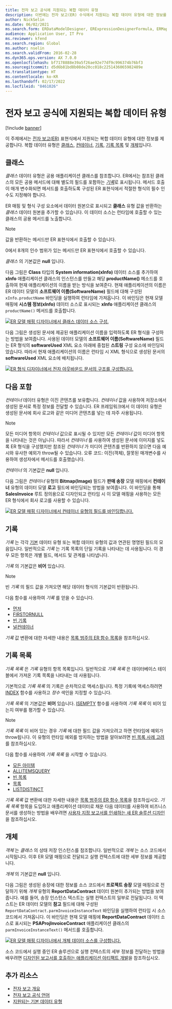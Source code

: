 ```yaml
---
title: 전자 보고 공식에 지원되는 복합 데이터 유형
description: 이번에는 전자 보고(ER) 수식에서 지원되는 복합 데이터 유형에 대한 정보를 제공합니다.
author: NickSelin
ms.date: 06/02/2021
ms.search.form: ERDataModelDesigner, ERExpressionDesignerFormula, ERMappedFormatDesigner, ERModelMappingDesigner
audience: Application User, IT Pro
ms.reviewer: kfend
ms.search.region: Global
ms.author: nselin
ms.search.validFrom: 2016-02-28
ms.dyn365.ops.version: AX 7.0.0
ms.openlocfilehash: bf7178888e39a5f26ae92e77df9c996374b76bf3
ms.sourcegitcommit: d5d6b81bd8b08de20cc018c2251436065982489e
ms.translationtype: HT
ms.contentlocale: ko-KR
ms.lasthandoff: 02/17/2022
ms.locfileid: "8461026"
---
```

# <a name="supported-composite-data-types-for-electronic-reporting-formulas"></a>전자 보고 공식에 지원되는 복합 데이터 유형

[!include [banner](../includes/banner.md)]

이 주제에서는 [전자 보고(ER)](general-electronic-reporting.md) 표현식에서 지원되는 복합 데이터 유형에 대한 정보를 제공합니다. 복합 데이터 유형은 [클래스](#class), [컨테이너](#container), [기록](#record), [기록 목록](#record-list) 및 [개체](#object)입니다.

## <a name="class"></a><a name="class"></a>클래스

*클래스* 데이터 유형은 공용 애플리케이션 클래스를 참조합니다. ER에서는 참조된 클래스의 모든 공용 메서드에 대해 별도의 필드를 포함하는 [*기록*](#record)로 표시됩니다. 메서드 호출이 매개 변수화되면 메서드를 호출하도록 구성된 ER 표현식에서 적절한 형식의 필수 인수도 지정해야 합니다.

ER 매핑 및 형식 구성 요소에서 데이터 원본으로 표시되고 **클래스** 유형 값을 반환하는 *클래스* 데이터 원본을 추가할 수 있습니다. 이 데이터 소스는 런타임에 호출할 수 있는 클래스의 공용 메서드를 노출합니다.

> [!NOTE]
> 값을 반환하는 메서드만 ER 표현식에서 호출할 수 있습니다.
>
> 0에서 8개의 인수 범위가 있는 메서드만 ER 표현식에서 호출할 수 있습니다.

*클래스* 의 기본값은 **null** 입니다.

다음 그림은 **Class** 타입의 **System information(xInfo)** 데이터 소스를 추가하여 **xInfo** 애플리케이션 클래스의 인스턴스를 만들고 해당 **productName()** 메소드를 호출하여 현재 애플리케이션의 이름을 받는 방식을 보여준다. 현재 애플리케이션의 이름은 ER 데이터 모델의 **소프트웨어 이름(SoftwareName)** 필드에 대해 구성된 `xInfo.productName` 바인딩을 실행하여 런타임에 가져옵니다. 이 바인딩은 현재 모델 매핑에 **시스템 정보(xInfo)** 데이터 소스로 표시되는 **xInfo** 애플리케이션 클래스의 `productName()` 메서드를 호출합니다.

[![ER 모델 매핑 디자이너에서 클래스 데이터 소스 구성.](./media/er-formula-supported-data-types-composite-class1.gif)](./media/er-formula-supported-data-types-composite-class1.gif)

다음 그림은 생성된 문서에 제공된 애플리케이션 이름을 입력하도록 ER 형식을 구성하는 방법을 보여줍니다. 사용된 데이터 모델의 **소프트웨어 이름(SoftwareName)** 필드는 ER 형식의 **softwareUsed** XML 요소 아래에 중첩된 **스트링** 구성 요소에 바인딩되었습니다. 따라서 현재 애플리케이션의 이름은 런타임 시 XML 형식으로 생성된 문서의 **softwareUsed** XML 요소에 배치됩니다.

[![ER 형식 디자이너에서 전자 아웃바운드 문서의 구조를 구성합니다.](./media/er-formula-supported-data-types-composite-class2.png)](./media/er-formula-supported-data-types-composite-class2.png)

## <a name="container"></a><a name="container"></a>다음 포함

*컨테이너* 데이터 유형은 이진 콘텐츠를 보유합니다. *컨테이너* 값을 사용하여 저장소에서 생성된 문서로 특정 정보를 전달할 수 있습니다. ER 프레임워크에서 이 데이터 유형은 생성된 문서에 회사 로고와 같은 미디어 콘텐츠를 넣는 데 자주 사용됩니다.

> [!NOTE]
> 모든 미디어 항목이 *컨테이너* 값으로 표시될 수 있지만 모든 *컨테이너* 값이 미디어 항목을 나타내는 것은 아닙니다. 따라서 *컨테이너* 를 사용하여 생성된 문서에 이미지를 넣도록 ER 형식을 구성했지만 참조된 *컨테이너* 가 미디어 콘텐츠를 반환하지 않으면 다음 예시와 유사한 예외가 throw될 수 있습니다. 오류 코드: 이진(객체), 잘못된 매개변수를 사용하여 생성자에서 메서드를 호출했습니다.

*컨테이너* 의 기본값은 **null** 입니다.

다음 그림은 *컨테이너* 유형의 **Bitmap(Image)** 필드가 **판매 송장** 모델 매핑에서 **컨테이너** 유형의 데이터 모델 **로고** 필드에 바인딩되는 방법을 보여줍니다. 이 바인딩을 통해 **SalesInvoice** 루트 정의용으로 디자인되고 런타임 시 이 모델 매핑을 사용하는 모든 ER 형식에서 회사 로고를 사용할 수 있습니다.

[![ER 모델 매핑 디자이너에서 컨테이너 유형의 필드를 바인딩합니다.](./media/er-formula-supported-data-types-composite-container.png)](./media/er-formula-supported-data-types-composite-container.png)

## <a name="record"></a><a name="record"></a>기록

*기록* 는 각각 [기본](er-formula-supported-data-types-primitive.md) 데이터 유형 또는 복합 데이터 유형의 값과 연관된 명명된 필드의 모음입니다. 일반적으로 *기록* 는 기록 목록의 단일 기록을 나타내는 데 사용됩니다. 이 경우 모든 항목은 개별 필드, 메서드 및 관계를 나타냅니다.

*기록* 의 기본값은 **비어** 있습니다.

> [!NOTE]
> 빈 *기록* 의 필드 값을 가져오면 해당 데이터 형식의 기본값이 반환됩니다.

다음 함수를 사용하여 *기록* 를 얻을 수 있습니다.

- [먼저](er-functions-list-first.md)
- [FIRSTORNULL](er-functions-list-firstornull.md)
- [빈 기록](er-functions-record-emptyrecord.md)
- [널컨테이너](er-functions-record-nullcontainer.md)

*기록* 값 변환에 대한 자세한 내용은 [목록 범주의 ER 함수 목록](er-functions-category-list.md)을 참조하십시오.

## <a name="record-list"></a><a name="record-list"></a>기록 목록

*기록 목록* 은 *기록* 유형의 항목 목록입니다. 일반적으로 *기록 목록* 은 데이터베이스 테이블에서 가져온 기록 목록을 나타내는 데 사용됩니다.

기본적으로 *기록 목록* 의 기록은 순차적으로 액세스됩니다. 특정 기록에 액세스하려면 [INDEX](er-functions-list-index.md) 함수를 사용하고 *정수* 색인을 지정할 수 있습니다.

*기록 목록* 의 기본값은 **비어** 있습니다. [ISEMPTY](/er-functions-list-isempty.md) 함수를 사용하여 *기록 목록* 이 비어 있는지 여부를 평가할 수 있습니다.

> [!NOTE]
> *기록 목록* 이 비어 있는 경우 *기록* 에 대한 필드 값을 가져오려고 하면 런타임에 예외가 throw됩니다. 이 유형의 런타임 예외를 방지하는 방법을 알아보려면 [빈 목록 사례 고려](er-components-inspections.md#i9)를 참조하십시오.

다음 함수를 사용하여 *기록 목록* 을 시작할 수 있습니다.

- [모든 아이템](er-functions-list-allitems.md)
- [ALLITEMSQUERY](er-functions-list-allitemsquery.md)
- [빈 목록](er-functions-list-emptylist.md)
- [목록](er-functions-list-list.md)
- [LISTDISTINCT](er-functions-list-listdistinct.md)

*기록 목록* 값 변환에 대한 자세한 내용은 [목록 범주의 ER 함수 목록](er-functions-category-list.md)을 참조하십시오. *기록 목록* 항목을 도입하고 애플리케이션 데이터로 채운 다음 데이터를 사용하여 비즈니스 문서를 생성하는 방법을 배우려면 [사용자 지정 보고서를 인쇄하는 새 ER 솔루션 디자인](er-quick-start1-new-solution.md)을 참조하십시오.

## <a name="object"></a><a name="object"></a>개체

*객체* 는 *클래스* 의 상태 저장 인스턴스를 참조합니다. 일반적으로 *개체* 는 소스 코드에서 시작됩니다. 이후 ER 모델 매핑으로 전달되고 실행 컨텍스트에 대한 세부 정보를 제공합니다.

*개체* 의 기본값은 **null** 입니다.

다음 그림은 생성된 송장에 대한 정보를 소스 코드에서 **프로젝트 송장** 모델 매핑으로 전달하기 위해 *개체* 유형의 **ReportDataContract** 데이터 원본이 추가되는 방법을 보여줍니다. 예를 들어, 송장 인스턴스 텍스트는 실행 컨텍스트의 일부로 전달됩니다. 이 텍스트는 ER 데이터 모델의 **참고** 필드에 대해 구성된 `ReportDataContract.parmInvoiceInstanceText` 바인딩을 실행하여 런타임 시 소스 코드에서 가져옵니다. 이 바인딩은 현재 모델 매핑에 **ReportDataContract** 데이터 소스로 표시되는 **PSAProjInvoiceContract** 애플리케이션 클래스의 `parmInvoiceInstanceText()` 메서드를 호출합니다.

[![ER 모델 매핑 디자이너에서 개체 데이터 소스를 구성합니다.](./media/er-formula-supported-data-types-composite-object.gif)](./media/er-formula-supported-data-types-composite-object.gif)

소스 코드에서 실행 중인 ER 솔루션으로 실행 컨텍스트의 세부 정보를 전달하는 방법을 배우려면 [디자인된 보고서를 호출하는 애플리케이션 아티팩트 개발](er-quick-start1-new-solution.md#DevelopCustomCode)을 참조하십시오.

## <a name="additional-resources"></a>추가 리소스

- [전자 보고 개요](general-electronic-reporting.md)
- [전자 보고 공식 언어](er-formula-language.md)
- [지원되는 기본 데이터 유형](er-formula-supported-data-types-primitive.md)
